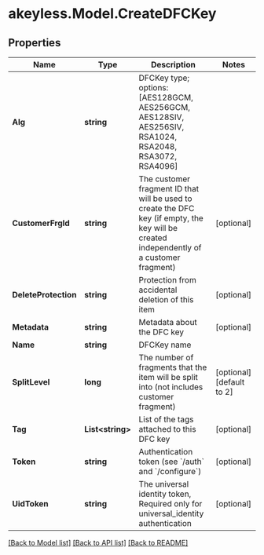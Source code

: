 # akeyless.Model.CreateDFCKey

## Properties

Name | Type | Description | Notes
------------ | ------------- | ------------- | -------------
**Alg** | **string** | DFCKey type; options: [AES128GCM, AES256GCM, AES128SIV, AES256SIV, RSA1024, RSA2048, RSA3072, RSA4096] | 
**CustomerFrgId** | **string** | The customer fragment ID that will be used to create the DFC key (if empty, the key will be created independently of a customer fragment) | [optional] 
**DeleteProtection** | **string** | Protection from accidental deletion of this item | [optional] 
**Metadata** | **string** | Metadata about the DFC key | [optional] 
**Name** | **string** | DFCKey name | 
**SplitLevel** | **long** | The number of fragments that the item will be split into (not includes customer fragment) | [optional] [default to 2]
**Tag** | **List&lt;string&gt;** | List of the tags attached to this DFC key | [optional] 
**Token** | **string** | Authentication token (see &#x60;/auth&#x60; and &#x60;/configure&#x60;) | [optional] 
**UidToken** | **string** | The universal identity token, Required only for universal_identity authentication | [optional] 

[[Back to Model list]](../README.md#documentation-for-models) [[Back to API list]](../README.md#documentation-for-api-endpoints) [[Back to README]](../README.md)

